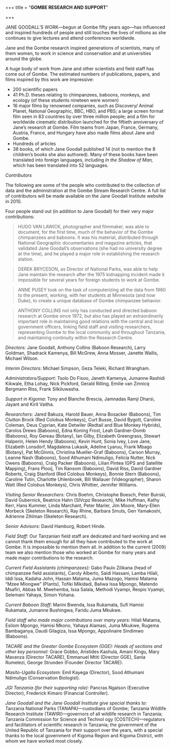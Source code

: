 +++
title = "**GOMBE RESEARCH AND SUPPORT**"

+++



  


  


  


  


JANE GOODALL’S WORK—begun at Gombe fifty years ago—has influenced and inspired hundreds of people and still touches the lives of millions as she continues to give lectures and attend conferences worldwide.

Jane and the Gombe research inspired generations of scientists, many of them women, to work in science and conservation and at universities around the globe.

A huge body of work from Jane and other scientists and field staff has come out of Gombe. The estimated numbers of publications, papers, and films inspired by this work are impressive:

  


+ 200 scientific papers
+ 41 Ph.D. theses relating to chimpanzees, baboons, monkeys, and ecology \(of these students nineteen were women\)
+ 16 major films by renowned companies, such as Discovery/ Animal Planet, National Geographic, BBC, HBO, and PBS; a large screen format film seen in 83 countries by over three million people; and a film for worldwide cinematic distribution launched for the fiftieth anniversary of Jane’s research at Gombe. Film teams from Japan, France, Germany, Austria, France, and Hungary have also made films about Jane and Gombe.
+ Hundreds of articles
+ 38 books, of which Jane Goodall published 14 \(not to mention the 8 children’s books she also authored\). Many of these books have been translated into foreign languages, including *In the Shadow of Man,* which has been translated into 52 languages.

  


*Contributors*

  


The following are some of the people who contributed to the collection of data and the administration at the Gombe Stream Research Centre. A full list of contributors will be made available on the Jane Goodall Institute website in 2010.

  


Four people stand out \(in addition to Jane Goodall\) for their very major contributions:

  

>
> HUGO VAN LAWICK, photographer and filmmaker, was able to document, for the first time, much of the behavior of the Gombe chimpanzees and baboons. It was his material, distributed through National Geographic documentaries and magazine articles, that validated Jane Goodall’s observations \(she had no university degree at the time\), and he played a major role in establishing the research station.
>
>   

>
> DEREK BRYCESON, as Director of National Parks, was able to help Jane maintain the research after the 1975 kidnapping incident made it impossible for several years for foreign students to work at Gombe.
>
>   

>
> ANNE PUSEY took on the task of computerizing all the data from 1960 to the present, working, with her students at Minnesota \(and now Duke\), to create a unique database of Gombe chimpanzee behavior.
>
>   

>
> ANTHONY COLLINS not only has conducted and directed baboon research at Gombe since 1972, but also has played an extraordinarily important role in maintaining good relations with the central and local government officers, linking field staff and visiting researchers, representing Gombe to the local community and throughout Tanzania, and maintaining continuity within the Research Centre.

  


*Directors:* Jane Goodall, Anthony Collins \(Baboon Research\), Larry Goldman, Shadrack Kamenya, Bill McGrew, Anna Mosser, Janette Wallis, Michael Wilson.

  


*Interim Directors:* Michael Simpson, Geza Teleki, Richard Wrangham.

  


*Administrators/Support:* Tsolo Do Fisoo, Janeth Kamenya, Jumanne Rashidi Kikwale, Etha Lohay, Nick Pickford, Gerald Rilling, Emilie van Zinnicq Bergmann Riss, Frank Silkiluwasha.

  


*Support in Kigoma:* Tony and Blanche Brescia, Jamnadas Ramji Dharsi, Jayant and Kirit Vaitha.

  


*Researchers:* Jared Bakuza, Harold Bauer, Anna Bosacker \(Baboons\), Tim Clutton Brock \(Red Colobus Monkeys\), Curt Busse, David Bygott, Caroline Coleman, Deus Cyprian, Kate Detwiler \(Redtail and Blue Monkey Hybrids\), Carolos Drews \(Baboons\), Edna Koning Frost, Leah Gardner-Domb \(Baboons\), Roy Gereau \(Botany\), Ian Gilby, Elizabeth Greengrass, Stewart Halperin, Helen Hendy \(Baboons\), Kevin Hunt, Sonia Ivey, Love Jane, Elizabeth Lonsdorf, Magdalena Lukasik, Adeline Lyaruu, Frank Mbago \(Botany\), Pat McGinnis, Christina Mueller-Graf \(Baboons\), Carson Murray, Leanne Nash \(Baboons\), Sood Athumani Ndimuligo, Felicia Nutter, Nick Owens \(Baboons\), Craig Packer \(Baboons\), Lilian Pintea \(GPS and Satellite Mapping\), Frans Plooij, Tim Ransom \(Baboons\), David Riss, David Gardner Roberts, Craig Stanford \(Red Colobus Monkeys\), Bonnie Stern \(Baboons\), Caroline Tutin, Charlotte Uhlenbroek, Bill Wallauer \(Videographer\), Sharon Watt \(Red Colobus Monkeys\), Chris Whittier, Jennifer Williams.

  


*Visiting Senior Researchers:* Chris Boehm, Christophe Boesch, Peter Buirski, David Gubernick, Beatrice Hahn \(SIVcpz Research\), Mike Huffman, Kathy Kerr, Hans Kummer, Linda Marchant, Peter Marler, Jim Moore, Mary-Ellen Morbeck \(Skeleton Research\), Ray Rhine, Barbara Smuts, Gen Yamakoshi, Adrienne Zihlman \(Skeleton Research\).

  


*Senior Advisors:* David Hamburg, Robert Hinde.

  


*Field Staff:* Our Tanzanian field staff are dedicated and hard working and we cannot thank them enough for all they have contributed to the work at Gombe. It is impossible to mention them all. In addition to the current \(2009\) team we also mention those who worked at Gombe for many years and made major contributions to the research.

  


*Current Field Assistants \(chimpanzees\):* Gabo Paulo Zilikana \(head of chimpanzee field assistants\), Caroly Alberto, Saidi Hassani, Lamba Hilali, Iddi Issa, Kadaha John, Hassan Matama, Juma Mazogo, Hamisi Matama “Mzee Mlongwe” \(Plants\), Tofiki Mikidadi, Baliwa Issa Mpongo, Matendo Msafiri, Abbas M. Mwehemba, Issa Salala, Methodi Vyampi, Respis Vyampi, Selemani Yahaya, Simon Yohana.

  


*Current Baboon Staff:* Marini Bwenda, Issa Rukamata, Sufi Hamisi Rukamata, Jumanne Bushingwa, Faridu Juma Mkukwe.

  


*Field staff who made major contributions over many years:* Hilali Matama, Esilom Mpongo, Hamisi Mkono, Yahaya Alamasi, Juma Mkukwe, Rugema Bambaganya, Daudi Gilagiza, Issa Mpongo, Appolinaire Sindimwo \(Baboons\).

  


*TACARE and the Greater Gombe Ecosystem \(GGE\): Heads of sections and other key personnel:* Grace Gobbo, Aristides Kashula, Amani Kingu, Mary Mavanza \(Director TACARE\), Emmanuel Mtiti \(Director GGE\), Sania Rumelezi, George Strunden \(Founder Director TACARE\).

  


*Masito-Ugalla Ecosystem:* Emil Kayega \(Director\), Sood Athumani Ndimuligo \(Conservation Biologist\).

  


*JGI Tanzania \(for their supporting role\):* Pancras Ngalson \(Executive Director\), Frederick Kimaro \(Financial Controller\).

  


*Jane Goodall and the Jane Goodall Institute give special thanks to:* Tanzania National Parks \(TANAPA\)—custodians of Gombe; Tanzania Wildlife Research Institute \(TAWIRI\)—governors of all wildlife research in Tanzania; Tanzania Commission for Science and Technol ogy \(COSTECH\)—regulators and facilitators of scientific research in Tanzania; the government of the United Republic of Tanzania for their support over the years, with a special thanks to the local government of Kigoma Region and Kigoma District, with whom we have worked most closely.


